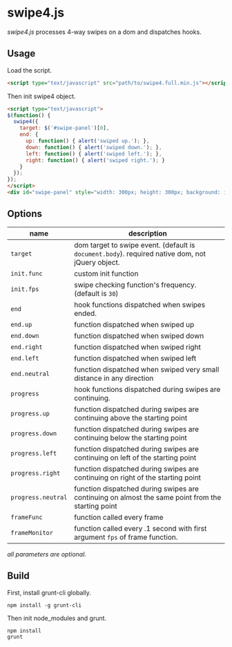 swipe4.js
=========

_swipe4.js_ processes 4-way swipes on a dom and dispatches hooks.

Usage
-----

Load the script.
```html
<script type="text/javascript" src="path/to/swipe4.full.min.js"></script>
```

Then init swipe4 object.
```html
<script type="text/javascript">
$(function() {
  swipe4({
    target: $('#swipe-panel')[0],
    end: {
      up: function() { alert('swiped up.'); },
      down: function() { alert('swiped down.'); },
      left: function() { alert('swiped left.'); },
      right: function() { alert('swiped right.'); }
    }
  });
});
</script>
<div id="swipe-panel" style="width: 300px; height: 300px; background: indianred; "></div>
```

Options
-------

 name               | description
--------------------|---------------------------
 `target`           | dom target to swipe event. (default is `document.body`). required native dom, not jQuery object.
 `init.func`        | custom init function
 `init.fps`         | swipe checking function's frequency. (default is `30`)
 `end`              | hook functions dispatched when swipes ended.
 `end.up`           | function dispatched when swiped up
 `end.down`         | function dispatched when swiped down
 `end.right`        | function dispatched when swiped right
 `end.left`         | function dispatched when swiped left
 `end.neutral`      | function dispatched when swiped very small distance in any direction
 `progress`         | hook functions dispatched during swipes are continuing.
 `progress.up`      | function dispatched during swipes are continuing above the starting point
 `progress.down`    | function dispatched during swipes are continuing below the starting point
 `progress.left`    | function dispatched during swipes are continuing on left of the starting point
 `progress.right`   | function dispatched during swipes are continuing on right of the starting point
 `progress.neutral` | function dispatched during swipes are continuing on almost the same point from the starting point
 `frameFunc`        | function called every frame
 `frameMonitor`     | function called every .1 second with first argument `fps` of frame function.

*all parameters are optional.*


Build
-----

First, install grunt-cli globally.

```
npm install -g grunt-cli
```

Then init node_modules and grunt.

```
npm install
grunt
```
